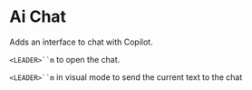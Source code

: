 # Ai Chat

Adds an interface to chat with Copilot.

`<LEADER>``m` to open the chat.

`<LEADER>``m` in visual mode to send the current text to the chat


